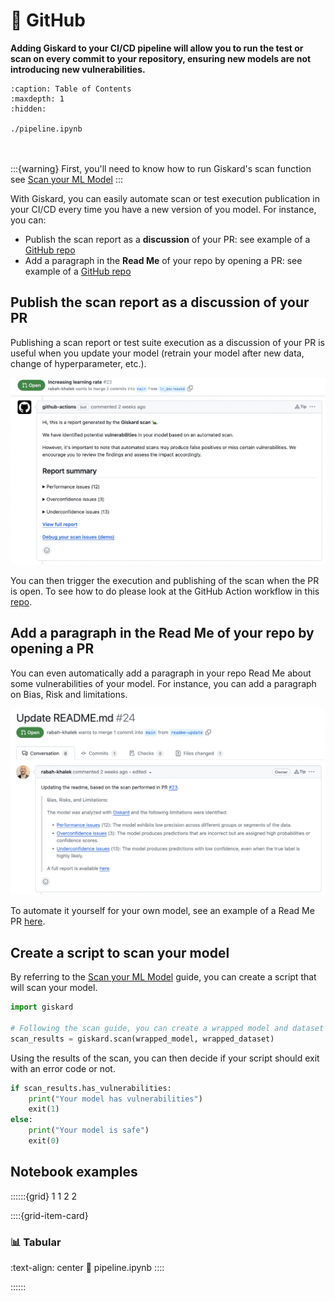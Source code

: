 # 🐙️ GitHub
**Adding Giskard to your CI/CD pipeline will allow you to run the test or scan on every commit to your repository, ensuring
new models are not introducing new vulnerabilities.**

```{toctree}
:caption: Table of Contents
:maxdepth: 1
:hidden:

./pipeline.ipynb
```

<br><br>
:::{warning}
First, you'll need to know how to run Giskard's scan function
see [Scan your ML Model](../../open_source/scan/index.md)
:::

With Giskard, you can easily automate scan or test execution publication in your CI/CD every time you have a new version of you model. For instance, you can:
* Publish the scan report as a **discussion** of your PR: see example of a [GitHub repo](https://github.com/rabah-khalek/Healthcare-Analytics/pull/23)
* Add a paragraph in the **Read Me** of your repo by opening a PR: see example of a [GitHub repo](https://github.com/rabah-khalek/Healthcare-Analytics/pull/24)

## Publish the scan report as a discussion of your PR
Publishing a scan report or test suite execution as a discussion of your PR is useful when you update your model (retrain your model after new data, change of hyperparameter, etc.).

![discussion](../../assets/gh_discussion.png)

You can then trigger the execution and publishing of the scan when the PR is open. To see how to do please look at the GitHub Action workflow in this [repo](https://github.com/rabah-khalek/Healthcare-Analytics/pull/23).

## Add a paragraph in the Read Me of your repo by opening a PR
You can even automatically add a paragraph in your repo Read Me about some vulnerabilities of your model. For instance, you can add a paragraph on Bias, Risk and limitations.

![readme](../../assets/gh_readme.png)

To automate it yourself for your own model, see an example of a Read Me PR [here](https://github.com/rabah-khalek/Healthcare-Analytics/pull/24).

## Create a script to scan your model

By referring to the [Scan your ML Model](../../open_source/scan/index.md) guide, you can create a script that will scan your model.

```python
import giskard

# Following the scan guide, you can create a wrapped model and dataset
scan_results = giskard.scan(wrapped_model, wrapped_dataset)
```

Using the results of the scan, you can then decide if your script should exit with an error code or not.

```python
if scan_results.has_vulnerabilities:
    print("Your model has vulnerabilities")
    exit(1)
else:
    print("Your model is safe")
    exit(0)
```

## Notebook examples
::::::{grid} 1 1 2 2


::::{grid-item-card} <br/><h3>📊 Tabular</h3>
:text-align: center
:link: pipeline.ipynb
::::

::::::